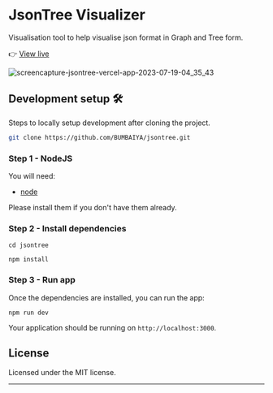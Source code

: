 # JsonTree Visualizer

Visualisation tool to help visualise json format in Graph and Tree form.

👉 [View live](https://jsontree.vercel.app/)

![screencapture-jsontree-vercel-app-2023-07-19-04_35_43](https://github.com/BUMBAIYA/jsontree/assets/85615075/0978c0ba-4871-4722-8cf8-f695a86d11ea)

## Development setup 🛠

Steps to locally setup development after cloning the project.

```sh
git clone https://github.com/BUMBAIYA/jsontree.git
```

### Step 1 - NodeJS

You will need:

- [node](https://nodejs.org/)

Please install them if you don't have them already.

### Step 2 - Install dependencies

```shell
cd jsontree
```

```shell
npm install
```

### Step 3 - Run app

Once the dependencies are installed, you can run the app:

```shell
npm run dev
```

Your application should be running on `http://localhost:3000`.

## License

Licensed under the MIT license.

---
